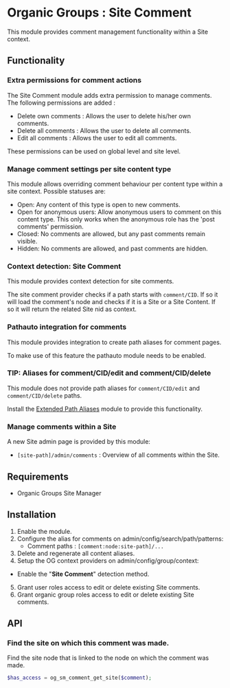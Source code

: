 # Organic Groups : Site Comment
This module provides comment management functionality within a Site context.


## Functionality

### Extra permissions for comment actions
The Site Comment module adds extra permission to manage comments. The following
permissions are added :
* Delete own comments : Allows the user to delete his/her own comments.
* Delete all comments : Allows the user to delete all comments.
* Edit all comments : Allows the user to edit all comments.

These permissions can be used on global level and site level.

### Manage comment settings per site content type
This module allows overriding comment behaviour per content type within a site
context.
Possible statuses are:
* Open: Any content of this type is open to new comments.
* Open for anonymous users: Allow anonymous users to comment on this content
  type. This only works when the anonymous role has the 'post comments'
  permission.
* Closed: No comments are allowed, but any past comments remain visible.
* Hidden: No comments are allowed, and past comments are hidden.

### Context detection: Site Comment
This module provides context detection for site comments.

The site comment provider checks if a path starts with `comment/CID`. If so it
will load the comment's node and checks if it is a Site or a Site Content. If so
it will return the related Site nid as context.

### Pathauto integration for comments
This module provides integration to create path aliases for comment pages.

To make use of this feature the pathauto module needs to be enabled.

### TIP: Aliases for comment/CID/edit and comment/CID/delete
This module does not provide path aliases for `comment/CID/edit` and
`comment/CID/delete` paths.

Install the [Extended Path Aliases][link-path_alias_xt] module to provide this
functionality.


### Manage comments within a Site
A new Site admin page is provided by this module:
* `[site-path]/admin/comments` : Overview of all comments within the Site.

## Requirements
* Organic Groups Site Manager

## Installation
1. Enable the module.
2. Configure the alias for comments on admin/config/search/path/patterns:
   - Comment paths : `[comment:node:site-path]/...`
3. Delete and regenerate all content aliases.
4. Setup the OG context providers on admin/config/group/context:
  - Enable the "**Site Comment**" detection method.
5. Grant user roles access to edit or delete existing Site comments.
6. Grant organic group roles access to edit or delete existing Site comments.



## API

### Find the site on which this comment was made.
Find the site node that is linked to the node on which the comment was made.

```php
$has_access = og_sm_comment_get_site($comment);
```


[link-path_alias_xt]: https://www.drupal.org/project/path_alias_xt
